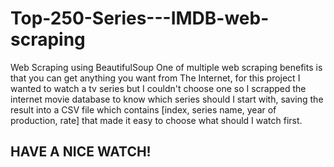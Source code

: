 # Top-250-Series---IMDB-web-scraping
Web Scraping using BeautifulSoup One of multiple web scraping benefits is that you can get anything you want from The Internet, for this project I wanted to watch a tv series but I couldn't choose one so I scrapped the internet movie database to know which series should I start with, saving the result into a CSV file which contains [index, series name, year of production, rate] that made it easy to choose what should I watch first. 
## HAVE A NICE WATCH!
